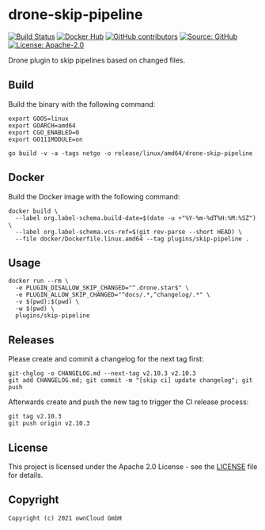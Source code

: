 # drone-skip-pipeline

[![Build Status](https://img.shields.io/drone/build/owncloud-ci/drone-skip-pipeline?logo=drone&server=https%3A%2F%2Fdrone.owncloud.com)](https://drone.owncloud.com/owncloud-ci/drone-skip-pipeline)
[![Docker Hub](https://img.shields.io/docker/v/owncloudci/drone-skip-pipeline?logo=docker&label=dockerhub&sort=semver&logoColor=white)](https://hub.docker.com/r/owncloudci/drone-skip-pipeline)
[![GitHub contributors](https://img.shields.io/github/contributors/owncloud-ci/drone-skip-pipeline)](https://github.com/owncloud-ci/drone-skip-pipeline/graphs/contributors)
[![Source: GitHub](https://img.shields.io/badge/source-github-blue.svg?logo=github&logoColor=white)](https://github.com/owncloud-ci/drone-skip-pipeline)
[![License: Apache-2.0](https://img.shields.io/github/license/owncloud-ci/drone-skip-pipeline)](https://github.com/owncloud-ci/drone-skip-pipeline/blob/main/LICENSE)

Drone plugin to skip pipelines based on changed files.

## Build

Build the binary with the following command:

```console
export GOOS=linux
export GOARCH=amd64
export CGO_ENABLED=0
export GO111MODULE=on

go build -v -a -tags netgo -o release/linux/amd64/drone-skip-pipeline
```

## Docker

Build the Docker image with the following command:

```console
docker build \
  --label org.label-schema.build-date=$(date -u +"%Y-%m-%dT%H:%M:%SZ") \
  --label org.label-schema.vcs-ref=$(git rev-parse --short HEAD) \
  --file docker/Dockerfile.linux.amd64 --tag plugins/skip-pipeline .
```

## Usage

```console
docker run --rm \
  -e PLUGIN_DISALLOW_SKIP_CHANGED="^.drone.star$" \
  -e PLUGIN_ALLOW_SKIP_CHANGED="^docs/.*,^changelog/.*" \
  -v $(pwd):$(pwd) \
  -w $(pwd) \
  plugins/skip-pipeline
```

## Releases

Please create and commit a changelog for the next tag first:

```Shell
git-chglog -o CHANGELOG.md --next-tag v2.10.3 v2.10.3
git add CHANGELOG.md; git commit -m "[skip ci] update changelog"; git push
```

Afterwards create and push the new tag to trigger the CI release process:

```Shell
git tag v2.10.3
git push origin v2.10.3
```

## License

This project is licensed under the Apache 2.0 License - see the [LICENSE](https://github.com/owncloud-ci/drone-skip-pipeline/blob/main/LICENSE) file for details.

## Copyright

```Text
Copyright (c) 2021 ownCloud GmbH
```

